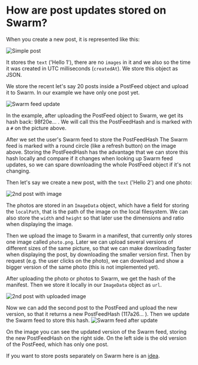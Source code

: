 # How are post updates stored on Swarm?

When you create a new post, it is represented like this:

![Simple post](post1.png)

It stores the `text` ('Hello 1'), there are no `images` in it and we also so the time it was created in UTC milliseconds (`createdAt`). We store this object as JSON.

We store the recent let's say 20 posts inside a PostFeed object and upload it to Swarm. In our example we have only one post yet.

![Swarm feed update](swarm-feed1.png)

In the example, after uploading the PostFeed object to Swarm, we get its hash back: 98f20e... . We will call this the PostFeedHash and is marked with a `#` on the picture above.

After we set the user's Swarm feed to store the PostFeedHash The Swarm feed is marked with a round circle (like a refresh button) on the image above. Storing the PostFeedHash has the advantage that we can store this hash locally and compare if it changes when looking up Swarm feed updates, so we can spare downloading the whole PostFeed object if it's not changing.

Then let's say we create a new post, with the `text` ('Hello 2') and one photo:

![2nd post with image](post2-with-image.png)

The photos are stored in an `ImageData` object, which have a field for storing the `localPath`, that is the path of the image on the local filesystem. We can also store the `width` and `height` so that later use the dimensions and ratio when displaying the image.

Then we upload the image to Swarm in a manifest, that currently only stores one image called `photo.png`. Later we can upload several versions of different sizes of the same picture, so that we can make downloading faster when displaying the post, by downloading the smaller version first. Then by request (e.g. the user clicks on the photo), we can download and show a bigger version of the same photo (this is not implemented yet).

After uploading the photo or photos to Swarm, we get the hash of the manifest. Then we store it locally in our `ImageData` object as `url`.

![2nd post with uploaded image](post2-with-uploaded-image.png)

Now we can add the second post to the PostFeed and upload the new version, so that it returns a new PostFeedHash (117a26... ). Then we update the Swarm feed to store this hash.
![Swarm feed after update](swarm-feed2.png)

On the image you can see the updated version of the Swarm feed, storing the new PostFeedHash on the right side.
On the left side is the old version of the PostFeed, which has only one post.

If you want to store posts separately on Swarm here is an [idea](SocialApiPostsOnSwarm.md).
